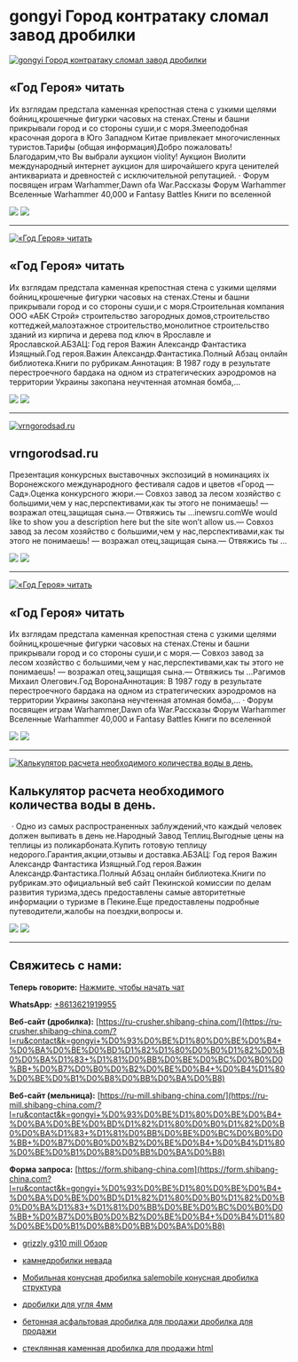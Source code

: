 # gongyi Город контратаку сломал завод дробилки

<a href="https://swt.shibang-china.com/?l=ru&img&k=gongyi+%D0%93%D0%BE%D1%80%D0%BE%D0%B4+%D0%BA%D0%BE%D0%BD%D1%82%D1%80%D0%B0%D1%82%D0%B0%D0%BA%D1%83+%D1%81%D0%BB%D0%BE%D0%BC%D0%B0%D0%BB+%D0%B7%D0%B0%D0%B2%D0%BE%D0%B4+%D0%B4%D1%80%D0%BE%D0%B1%D0%B8%D0%BB%D0%BA%D0%B8" target="_blank">![gongyi Город контратаку сломал завод дробилки](http://static.shibang-china.com/all-800x300/1223.jpg)</a>

## &#171;Год Героя&#187; читать
Их взглядам предстала каменная крепостная стена с узкими щелями бойниц,крошечные фигурки часовых на стенах.Стены и башни прикрывали город и со стороны суши,и с моря.Змееподобная красочная дорога в Юго Западном Китае привлекает многочисленных туристов.Тарифы (общая информация)Добро пожаловать! Благодарим,что Вы выбрали аукцион violity! Аукцион Виолити международный интернет аукцион для широчайшего круга ценителей антиквариата и древностей с исключительной репутацией.&nbsp;&#0183;&#32;Форум посвящен играм Warhammer,Dawn ofa War.Рассказы Форум Warhammer Вселенные Warhammer 40,000 и Fantasy Battles Книги по вселенной


<a href="https://whatsapp.shibangsoft.com/WhatsApp.php" target="_blank" title="WhatsApp">![](http://static.shibang-china.com/icon/whatsapp.png)</a> <a href="https://swt.shibang-china.com/?l=ru&icon&k=gongyi+%D0%93%D0%BE%D1%80%D0%BE%D0%B4+%D0%BA%D0%BE%D0%BD%D1%82%D1%80%D0%B0%D1%82%D0%B0%D0%BA%D1%83+%D1%81%D0%BB%D0%BE%D0%BC%D0%B0%D0%BB+%D0%B7%D0%B0%D0%B2%D0%BE%D0%B4+%D0%B4%D1%80%D0%BE%D0%B1%D0%B8%D0%BB%D0%BA%D0%B8" target="_blank">![](http://static.shibang-china.com/icon/chat-ru.png)</a>

---

<a href="https://swt.shibang-china.com/?l=ru&img&k=gongyi+%D0%93%D0%BE%D1%80%D0%BE%D0%B4+%D0%BA%D0%BE%D0%BD%D1%82%D1%80%D0%B0%D1%82%D0%B0%D0%BA%D1%83+%D1%81%D0%BB%D0%BE%D0%BC%D0%B0%D0%BB+%D0%B7%D0%B0%D0%B2%D0%BE%D0%B4+%D0%B4%D1%80%D0%BE%D0%B1%D0%B8%D0%BB%D0%BA%D0%B8" target="_blank">![&#171;Год Героя&#187; читать](http://static.shibang-china.com/all-800x300/1464.jpg)</a>

## &#171;Год Героя&#187; читать
Их взглядам предстала каменная крепостная стена с узкими щелями бойниц,крошечные фигурки часовых на стенах.Стены и башни прикрывали город и со стороны суши,и с моря.Строительная компания ООО &#171;АБК Строй&#187; строительство загородных домов,строительство коттеджей,малоэтажное строительство,монолитное строительство зданий из кирпича и дерева под ключ в Ярославле и Ярославской.АБЗАЦ: Год героя Важин Александр Фантастика Изящный.Год героя.Важин Александр.Фантастика.Полный Абзац онлайн библиотека.Книги по рубрикам.Аннотация: В 1987 году в результате перестроечного бардака на одном из стратегических аэродромов на территории Украины закопана неучтенная атомная бомба,…


<a href="https://whatsapp.shibangsoft.com/WhatsApp.php" target="_blank" title="WhatsApp">![](http://static.shibang-china.com/icon/whatsapp.png)</a> <a href="https://swt.shibang-china.com/?l=ru&icon&k=gongyi+%D0%93%D0%BE%D1%80%D0%BE%D0%B4+%D0%BA%D0%BE%D0%BD%D1%82%D1%80%D0%B0%D1%82%D0%B0%D0%BA%D1%83+%D1%81%D0%BB%D0%BE%D0%BC%D0%B0%D0%BB+%D0%B7%D0%B0%D0%B2%D0%BE%D0%B4+%D0%B4%D1%80%D0%BE%D0%B1%D0%B8%D0%BB%D0%BA%D0%B8" target="_blank">![](http://static.shibang-china.com/icon/chat-ru.png)</a>

---

<a href="https://swt.shibang-china.com/?l=ru&img&k=gongyi+%D0%93%D0%BE%D1%80%D0%BE%D0%B4+%D0%BA%D0%BE%D0%BD%D1%82%D1%80%D0%B0%D1%82%D0%B0%D0%BA%D1%83+%D1%81%D0%BB%D0%BE%D0%BC%D0%B0%D0%BB+%D0%B7%D0%B0%D0%B2%D0%BE%D0%B4+%D0%B4%D1%80%D0%BE%D0%B1%D0%B8%D0%BB%D0%BA%D0%B8" target="_blank">![vrngorodsad.ru](http://static.shibang-china.com/all-800x300/1141.jpg)</a>

## vrngorodsad.ru
Презентация конкурсных выставочных экспозиций в номинациях ix Воронежского международного фестиваля садов и цветов &#171;Город — Сад&#187;.Оценка конкурсного жюри.— Совхоз завод за лесом хозяйство с большими,чем у нас,перспективами,как ты этого не понимаешь! — возражал отец,защищая сына.— Отвяжись ты …inewsru.comWe would like to show you a description here but the site won’t allow us.— Совхоз завод за лесом хозяйство с большими,чем у нас,перспективами,как ты этого не понимаешь! — возражал отец,защищая сына.— Отвяжись ты …


<a href="https://whatsapp.shibangsoft.com/WhatsApp.php" target="_blank" title="WhatsApp">![](http://static.shibang-china.com/icon/whatsapp.png)</a> <a href="https://swt.shibang-china.com/?l=ru&icon&k=gongyi+%D0%93%D0%BE%D1%80%D0%BE%D0%B4+%D0%BA%D0%BE%D0%BD%D1%82%D1%80%D0%B0%D1%82%D0%B0%D0%BA%D1%83+%D1%81%D0%BB%D0%BE%D0%BC%D0%B0%D0%BB+%D0%B7%D0%B0%D0%B2%D0%BE%D0%B4+%D0%B4%D1%80%D0%BE%D0%B1%D0%B8%D0%BB%D0%BA%D0%B8" target="_blank">![](http://static.shibang-china.com/icon/chat-ru.png)</a>

---

<a href="https://swt.shibang-china.com/?l=ru&img&k=gongyi+%D0%93%D0%BE%D1%80%D0%BE%D0%B4+%D0%BA%D0%BE%D0%BD%D1%82%D1%80%D0%B0%D1%82%D0%B0%D0%BA%D1%83+%D1%81%D0%BB%D0%BE%D0%BC%D0%B0%D0%BB+%D0%B7%D0%B0%D0%B2%D0%BE%D0%B4+%D0%B4%D1%80%D0%BE%D0%B1%D0%B8%D0%BB%D0%BA%D0%B8" target="_blank">![&#171;Год Героя&#187; читать](http://static.shibang-china.com/all-800x300/831.jpg)</a>

## &#171;Год Героя&#187; читать
Их взглядам предстала каменная крепостная стена с узкими щелями бойниц,крошечные фигурки часовых на стенах.Стены и башни прикрывали город и со стороны суши,и с моря.— Совхоз завод за лесом хозяйство с большими,чем у нас,перспективами,как ты этого не понимаешь! — возражал отец,защищая сына.— Отвяжись ты …Рагимов Михаил Олегович.Год ВоронаАннотация: В 1987 году в результате перестроечного бардака на одном из стратегических аэродромов на территории Украины закопана неучтенная атомная бомба,…&nbsp;&#0183;&#32;Форум посвящен играм Warhammer,Dawn ofa War.Рассказы Форум Warhammer Вселенные Warhammer 40,000 и Fantasy Battles Книги по вселенной


<a href="https://whatsapp.shibangsoft.com/WhatsApp.php" target="_blank" title="WhatsApp">![](http://static.shibang-china.com/icon/whatsapp.png)</a> <a href="https://swt.shibang-china.com/?l=ru&icon&k=gongyi+%D0%93%D0%BE%D1%80%D0%BE%D0%B4+%D0%BA%D0%BE%D0%BD%D1%82%D1%80%D0%B0%D1%82%D0%B0%D0%BA%D1%83+%D1%81%D0%BB%D0%BE%D0%BC%D0%B0%D0%BB+%D0%B7%D0%B0%D0%B2%D0%BE%D0%B4+%D0%B4%D1%80%D0%BE%D0%B1%D0%B8%D0%BB%D0%BA%D0%B8" target="_blank">![](http://static.shibang-china.com/icon/chat-ru.png)</a>

---

<a href="https://swt.shibang-china.com/?l=ru&img&k=gongyi+%D0%93%D0%BE%D1%80%D0%BE%D0%B4+%D0%BA%D0%BE%D0%BD%D1%82%D1%80%D0%B0%D1%82%D0%B0%D0%BA%D1%83+%D1%81%D0%BB%D0%BE%D0%BC%D0%B0%D0%BB+%D0%B7%D0%B0%D0%B2%D0%BE%D0%B4+%D0%B4%D1%80%D0%BE%D0%B1%D0%B8%D0%BB%D0%BA%D0%B8" target="_blank">![Калькулятор расчета необходимого количества воды в день.](http://static.shibang-china.com/all-800x300/43.jpg)</a>

## Калькулятор расчета необходимого количества воды в день.
&nbsp;&#0183;&#32;Одно из самых распространенных заблуждений,что каждый человек должен выпивать в день не.Народный Завод Теплиц.Выгодные цены на теплицы из поликарбоната.Купить готовую теплицу недорого.Гарантия,акции,отзывы и доставка.АБЗАЦ: Год героя Важин Александр Фантастика Изящный.Год героя.Важин Александр.Фантастика.Полный Абзац онлайн библиотека.Книги по рубрикам.это официальный веб сайт Пекинской комиссии по делам развития туризма,здесь предоставлены самые авторитетные информации о туризме в Пекине.Еще предоставлены подробные путеводители,жалобы на поездки,вопросы и.


<a href="https://whatsapp.shibangsoft.com/WhatsApp.php" target="_blank" title="WhatsApp">![](http://static.shibang-china.com/icon/whatsapp.png)</a> <a href="https://swt.shibang-china.com/?l=ru&icon&k=gongyi+%D0%93%D0%BE%D1%80%D0%BE%D0%B4+%D0%BA%D0%BE%D0%BD%D1%82%D1%80%D0%B0%D1%82%D0%B0%D0%BA%D1%83+%D1%81%D0%BB%D0%BE%D0%BC%D0%B0%D0%BB+%D0%B7%D0%B0%D0%B2%D0%BE%D0%B4+%D0%B4%D1%80%D0%BE%D0%B1%D0%B8%D0%BB%D0%BA%D0%B8" target="_blank">![](http://static.shibang-china.com/icon/chat-ru.png)</a>

---
## Свяжитесь с нами:

**Теперь говорите:** [Нажмите, чтобы начать чат](https://swt.shibang-china.com?l=ru&contact&k=gongyi+%D0%93%D0%BE%D1%80%D0%BE%D0%B4+%D0%BA%D0%BE%D0%BD%D1%82%D1%80%D0%B0%D1%82%D0%B0%D0%BA%D1%83+%D1%81%D0%BB%D0%BE%D0%BC%D0%B0%D0%BB+%D0%B7%D0%B0%D0%B2%D0%BE%D0%B4+%D0%B4%D1%80%D0%BE%D0%B1%D0%B8%D0%BB%D0%BA%D0%B8)

**WhatsApp:**  [+8613621919955](https://whatsapp.shibangsoft.com/WhatsApp.php)

**Веб-сайт (дробилка):** [https://ru-crusher.shibang-china.com/](https://ru-crusher.shibang-china.com/?l=ru&contact&k=gongyi+%D0%93%D0%BE%D1%80%D0%BE%D0%B4+%D0%BA%D0%BE%D0%BD%D1%82%D1%80%D0%B0%D1%82%D0%B0%D0%BA%D1%83+%D1%81%D0%BB%D0%BE%D0%BC%D0%B0%D0%BB+%D0%B7%D0%B0%D0%B2%D0%BE%D0%B4+%D0%B4%D1%80%D0%BE%D0%B1%D0%B8%D0%BB%D0%BA%D0%B8)

**Веб-сайт (мельница):** [https://ru-mill.shibang-china.com/](https://ru-mill.shibang-china.com/?l=ru&contact&k=gongyi+%D0%93%D0%BE%D1%80%D0%BE%D0%B4+%D0%BA%D0%BE%D0%BD%D1%82%D1%80%D0%B0%D1%82%D0%B0%D0%BA%D1%83+%D1%81%D0%BB%D0%BE%D0%BC%D0%B0%D0%BB+%D0%B7%D0%B0%D0%B2%D0%BE%D0%B4+%D0%B4%D1%80%D0%BE%D0%B1%D0%B8%D0%BB%D0%BA%D0%B8)

**Форма запроса:** [https://form.shibang-china.com](https://form.shibang-china.com?l=ru&contact&k=gongyi+%D0%93%D0%BE%D1%80%D0%BE%D0%B4+%D0%BA%D0%BE%D0%BD%D1%82%D1%80%D0%B0%D1%82%D0%B0%D0%BA%D1%83+%D1%81%D0%BB%D0%BE%D0%BC%D0%B0%D0%BB+%D0%B7%D0%B0%D0%B2%D0%BE%D0%B4+%D0%B4%D1%80%D0%BE%D0%B1%D0%B8%D0%BB%D0%BA%D0%B8)

* [grizzly g310 mill Обзор](../123/grizzly%20g310%20mill%20%D0%9E%D0%B1%D0%B7%D0%BE%D1%80.md)

* [камнедробилки невада](../125/%D0%BA%D0%B0%D0%BC%D0%BD%D0%B5%D0%B4%D1%80%D0%BE%D0%B1%D0%B8%D0%BB%D0%BA%D0%B8%20%D0%BD%D0%B5%D0%B2%D0%B0%D0%B4%D0%B0.md)

* [Мобильная конусная дробилка salemobile конусная дробилка структура](../121/%D0%9C%D0%BE%D0%B1%D0%B8%D0%BB%D1%8C%D0%BD%D0%B0%D1%8F%20%D0%BA%D0%BE%D0%BD%D1%83%D1%81%D0%BD%D0%B0%D1%8F%20%D0%B4%D1%80%D0%BE%D0%B1%D0%B8%D0%BB%D0%BA%D0%B0%20salemobile%20%D0%BA%D0%BE%D0%BD%D1%83%D1%81%D0%BD%D0%B0%D1%8F%20%D0%B4%D1%80%D0%BE%D0%B1%D0%B8%D0%BB%D0%BA%D0%B0%20%D1%81%D1%82%D1%80%D1%83%D0%BA%D1%82%D1%83%D1%80%D0%B0.md)

* [дробилки для угля 4мм](../121/%D0%B4%D1%80%D0%BE%D0%B1%D0%B8%D0%BB%D0%BA%D0%B8%20%D0%B4%D0%BB%D1%8F%20%D1%83%D0%B3%D0%BB%D1%8F%204%D0%BC%D0%BC.md)

* [бетонная асфальтовая дробилка для продажи дробилка для продажи](../123/%D0%B1%D0%B5%D1%82%D0%BE%D0%BD%D0%BD%D0%B0%D1%8F%20%D0%B0%D1%81%D1%84%D0%B0%D0%BB%D1%8C%D1%82%D0%BE%D0%B2%D0%B0%D1%8F%20%D0%B4%D1%80%D0%BE%D0%B1%D0%B8%D0%BB%D0%BA%D0%B0%20%D0%B4%D0%BB%D1%8F%20%D0%BF%D1%80%D0%BE%D0%B4%D0%B0%D0%B6%D0%B8%20%D0%B4%D1%80%D0%BE%D0%B1%D0%B8%D0%BB%D0%BA%D0%B0%20%D0%B4%D0%BB%D1%8F%20%D0%BF%D1%80%D0%BE%D0%B4%D0%B0%D0%B6%D0%B8.md)

* [стеклянная каменная дробилка для продажи html](../123/%D1%81%D1%82%D0%B5%D0%BA%D0%BB%D1%8F%D0%BD%D0%BD%D0%B0%D1%8F%20%D0%BA%D0%B0%D0%BC%D0%B5%D0%BD%D0%BD%D0%B0%D1%8F%20%D0%B4%D1%80%D0%BE%D0%B1%D0%B8%D0%BB%D0%BA%D0%B0%20%D0%B4%D0%BB%D1%8F%20%D0%BF%D1%80%D0%BE%D0%B4%D0%B0%D0%B6%D0%B8%20html.md)